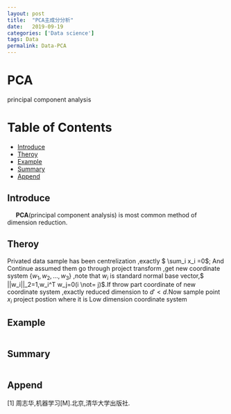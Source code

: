 ```yaml
---
layout: post
title:  "PCA主成分分析"
date:   2019-09-19 
categories: ['Data science']
tags: Data
permalink: Data-PCA
---
```



# PCA 
principal component analysis

<h1>Table of Contents<span class="tocSkip"></span></h1>
<div class="toc"><ul class="toc-item"><li><span><a href="#Introduce" data-toc-modified-id="Introduce-1">Introduce</a></span></li><li><span><a href="#Theroy" data-toc-modified-id="Theroy-2">Theroy</a></span></li><li><span><a href="#Example" data-toc-modified-id="Example-3">Example</a></span></li><li><span><a href="#Summary" data-toc-modified-id="Summary-4">Summary</a></span></li><li><span><a href="#Append" data-toc-modified-id="Append-5">Append</a></span></li></ul></div>

## Introduce 

&nbsp;&nbsp;&nbsp;&nbsp; <b>PCA</b>(principal component analysis) is most common method of dimension reduction.

## Theroy

Privated data sample has been centrelization ,exactly $ \sum_i x_i =0$; And Continue assumed them go through project transform ,get new coordinate system $\{w_1,w_2, ...,w_3\}$ ,note that $w_i$ is standard normal base vector,$ ||w_i||_2=1,w_i^T w_j=0(i \not= j)$.If throw part coordinate of new coordinate system ,exactly reduced dimension to $d'<d$.Now sample point $x_i$ project postion where it is Low dimension coordinate system

## Example


```python

```

## Summary


```python

```

## Append

[1] 周志华,机器学习[M].北京,清华大学出版社.
